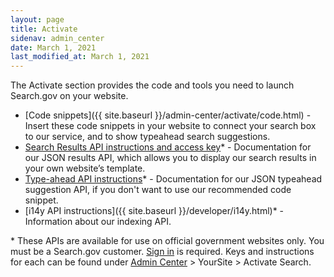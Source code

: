 ```yaml
---
layout: page
title: Activate
sidenav: admin_center
date: March 1, 2021
last_modified_at: March 1, 2021
---
```


<i class="icon-code"></i> The Activate section provides the code and tools you need to launch Search.gov on your website.

* [Code snippets]({{ site.baseurl }}/admin-center/activate/code.html) - Insert these code snippets in your website to connect your search box to our service, and to show typeahead search suggestions.
* [Search Results API instructions and access key](https://open.gsa.gov/api/searchgov-results/)\* - Documentation for our JSON results API, which allows you to display our search results in your own website’s template.
* [Type-ahead API instructions](https://open.gsa.gov/api/searchgov-suggestions/)\* - Documentation for our JSON typeahead suggestion API, if you don't want to use our recommended code snippet.
* [i14y API instructions]({{ site.baseurl }}/developer/i14y.html)\* - Information about our indexing API.

\* These APIs are available for use on official government websites only. You must be a Search.gov customer. [Sign in](https://search.usa.gov/sites) is required. Keys and instructions for each can be found under [Admin Center](https://search.usa.gov/sites) > YourSite > Activate Search.